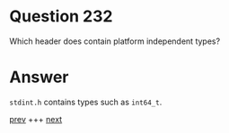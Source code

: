 
# Question 232


 
 Which header does contain platform independent types?


# Answer



`stdint.h` contains types such as `int64_t`.


[prev](231.md) +++ [next](233.md)
